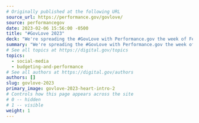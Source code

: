 ```yaml
---
# Originally published at the following URL
source_url: https://performance.gov/govlove/
source: performancegov
date: 2023-02-06 15:56:00 -0500
title: "#GovLove 2023"
deck: "We're spreading the #GovLove with Performance.gov the week of February 13th to celebrate public servants like you! Prepare your hearts to be warmed."
summary: "We're spreading the #GovLove with Performance.gov the week of February 13th to celebrate public servants like you! Prepare your hearts to be warmed."
# See all topics at https://digital.gov/topics
topics:
  - social-media
  - budgeting-and-performance
# See all authors at https://digital.gov/authors
authors: []
slug: govlove-2023
primary_image: govlove-2023-heart-intro-2
# Controls how this page appears across the site
# 0 -- hidden
# 1 -- visible
weight: 1
---
```

